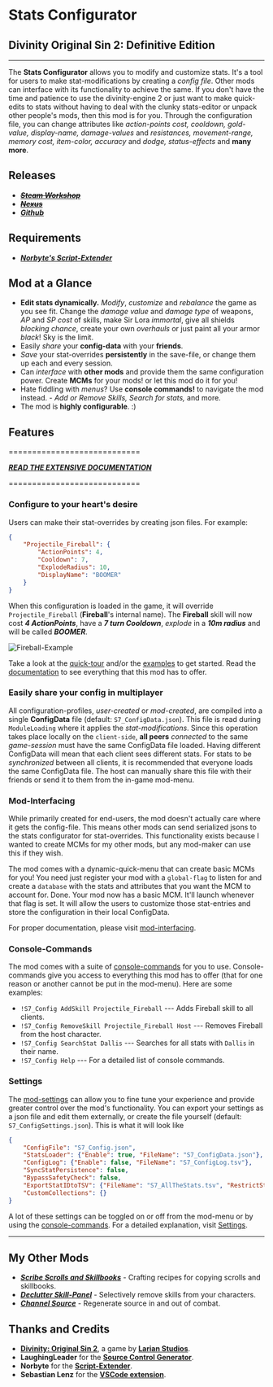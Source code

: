 # **Stats Configurator**

## Divinity Original Sin 2: Definitive Edition

----------

The **Stats Configurator** allows you to modify and customize stats. It's a tool for users to make stat-modifications by creating a _config file_.  Other mods can interface with its functionality to achieve the same. If you don't have the time and patience to use the divinity-engine 2 or just want to make quick-edits to stats without having to deal with the clunky stats-editor or unpack other people's mods, then this mod is for you. Through the configuration file, you can change attributes like _action-points cost, cooldown, gold-value, display-name, damage-values_ and _resistances, movement-range, memory cost, item-color, accuracy_ and _dodge, status-effects_ and **many more**.

## Releases

* ~~***[Steam Workshop](#SteamWorkshop)***~~
* ~~***[Nexus](#NexusMods)***~~
* ***[Github](https://github.com/Shresht7/Stats-Configurator)***

## Requirements

* ***[Norbyte's Script-Extender](https://github.com/Norbyte/ositools)***

## Mod at a Glance

* **Edit stats dynamically.** _Modify_, _customize_ and _rebalance_ the game as you see fit. Change the _damage value_ and _damage type_ of weapons, _AP_ and _SP cost_ of skills, make Sir Lora _immortal_, give all shields _blocking chance_, create your own _overhauls_ or just paint all your armor _black_! Sky is the limit.
* Easily _share_ your **config-data** with your **friends**.
* _Save_ your stat-overrides **persistently** in the save-file, or change them up each and every session.
* Can _interface_ with **other mods** and provide them the same configuration power. Create **MCMs** for your mods! or let this mod do it for you!
* Hate fiddling with _menus_? Use **console commands!** to navigate the mod instead. - _Add or Remove Skills, Search for stats,_ and more.
* The mod is **highly configurable**. :)

## Features

============================

***[READ THE EXTENSIVE DOCUMENTATION](Documentation/Extensive-Documentation.md)***

============================

### Configure to your heart's desire

Users can make their stat-overrides by creating json files. For example:

```json
{
    "Projectile_Fireball": {
        "ActionPoints": 4,
        "Cooldown": 7,
        "ExplodeRadius": 10,
        "DisplayName": "BOOMER"
    }
}
```

When this configuration is loaded in the game, it will override `Projectile_Fireball` (**Fireball**'s internal name). The **Fireball** skill will now cost ***4 ActionPoints***, have a ***7 turn Cooldown***, _explode_ in a ***10m radius*** and will be called ***BOOMER***.

![Fireball-Example](https://imgur.com/Vc3NkF8.png)

Take a look at the [quick-tour](Documentation/QuickTour.md) and/or the [examples](Documentation/Examples.md) to get started. Read the [documentation](Documentation/Extensive-Documentation.md) to see everything that this mod has to offer.

### Easily share your config in multiplayer

All configuration-profiles, _user-created_ or _mod-created_, are compiled into a single **ConfigData** file (default: `S7_ConfigData.json`). This file is read during `ModuleLoading` where it applies the _stat-modifications_. Since this operation takes place locally on the `client-side`, **all peers** _connected_ to the same _game-session_ must have the same ConfigData file loaded. Having different ConfigData will mean that each client sees different stats. For stats to be _synchronized_ between all clients, it is recommended that everyone loads the same ConfigData file. The host can manually share this file with their friends or send it to them from the in-game mod-menu.

### Mod-Interfacing

While primarily created for end-users, the mod doesn't actually care where it gets the config-file. This means other mods can send serialized jsons to the stats configurator for stat-overrides. This functionality exists because I wanted to create MCMs for my other mods, but any mod-maker can use this if they wish.

The mod comes with a dynamic-quick-menu that can create basic MCMs for you! You need just register your mod with a `global-flag` to listen for and create a `database` with the stats and attributes that you want the MCM to account for. Done. Your mod now has a basic MCM. It'll launch whenever that flag is set. It will allow the users to customize those stat-entries and store the configuration in their local ConfigData.

For proper documentation, please visit [mod-interfacing](Documentation/Extensive-Documentation.md#Mod-Interfacing).

### Console-Commands

The mod comes with a suite of [console-commands](Documentation/Extensive-Documentation.md#Console-Commands) for you to use. Console-commands give you access to everything this mod has to offer (that for one reason or another cannot be put in the mod-menu). Here are some examples:

* `!S7_Config AddSkill Projectile_Fireball` --- Adds Fireball skill to all clients.
* `!S7_Config RemoveSkill Projectile_Fireball Host` --- Removes Fireball from the host character.
* `!S7_Config SearchStat Dallis` --- Searches for all stats with `Dallis` in their name.
* `!S7_Config Help` --- For a detailed list of console commands.

### Settings

The [mod-settings](Documentation/Extensive-Documentation.md#Settings) can allow you to fine tune your experience and provide greater control over the mod's functionality. You can export your settings as a json file and edit them externally, or create the file yourself (default: `S7_ConfigSettings.json`). This is what it will look like

```json
{
    "ConfigFile": "S7_Config.json",
    "StatsLoader": {"Enable": true, "FileName": "S7_ConfigData.json"},
    "ConfigLog": {"Enable": false, "FileName": "S7_ConfigLog.tsv"},
    "SyncStatPersistence": false,
    "BypassSafetyCheck": false,
    "ExportStatIDtoTSV": {"FileName": "S7_AllTheStats.tsv", "RestrictStatTypeTo": ""},
    "CustomCollections": {}
}
```

A lot of these settings can be toggled on or off from the mod-menu or by using the [console-commands](Documentation/Extensive-Documentation.md#Console-Commands). For a detailed explanation, visit [Settings](Documentation/Extensive-Documentation.md#Settings).

----------

## My Other Mods

* ***[Scribe Scrolls and Skillbooks](https://steamcommunity.com/sharedfiles/filedetails/?id=2012742114)*** - Crafting recipes for copying scrolls and skillbooks.
* ***[Declutter Skill-Panel](https://steamcommunity.com/sharedfiles/filedetails/?id=2049313850)*** - Selectively remove skills from your characters.
* ***[Channel Source](https://steamcommunity.com/sharedfiles/filedetails/?id=2028696492)*** - Regenerate source in and out of combat.

## Thanks and Credits

* **[Divinity: Original Sin 2](http://store.steampowered.com/app/435150/Divinity_Original_Sin_2/)**, a game by **[Larian Studios](http://larian.com/)**.
* **LaughingLeader** for the **[Source Control Generator](https://github.com/LaughingLeader/SourceControlGenerator)**.
* **Norbyte** for the **[Script-Extender](https://github.com/Norbyte/ositools)**.
* **Sebastian Lenz** for the **[VSCode extension](https://marketplace.visualstudio.com/items?itemName=sebastian-lenz.divinity-vscode)**.
